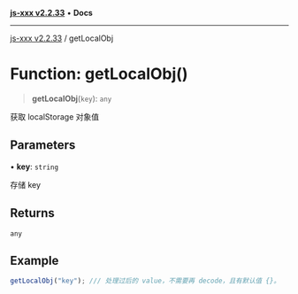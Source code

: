 [**js-xxx v2.2.33**](../README.md) • **Docs**

***

[js-xxx v2.2.33](../README.md) / getLocalObj

# Function: getLocalObj()

> **getLocalObj**(`key`): `any`

获取 localStorage 对象值

## Parameters

• **key**: `string`

存储 key

## Returns

`any`

## Example

```ts
getLocalObj("key"); /// 处理过后的 value，不需要再 decode，且有默认值 {}。
```
